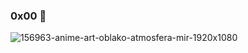 ### 0x00 🐧️


![156963-anime-art-oblako-atmosfera-mir-1920x1080](https://user-images.githubusercontent.com/112849918/216761238-dbdd5d73-dca7-457d-8188-f7d603dec043.jpg)
